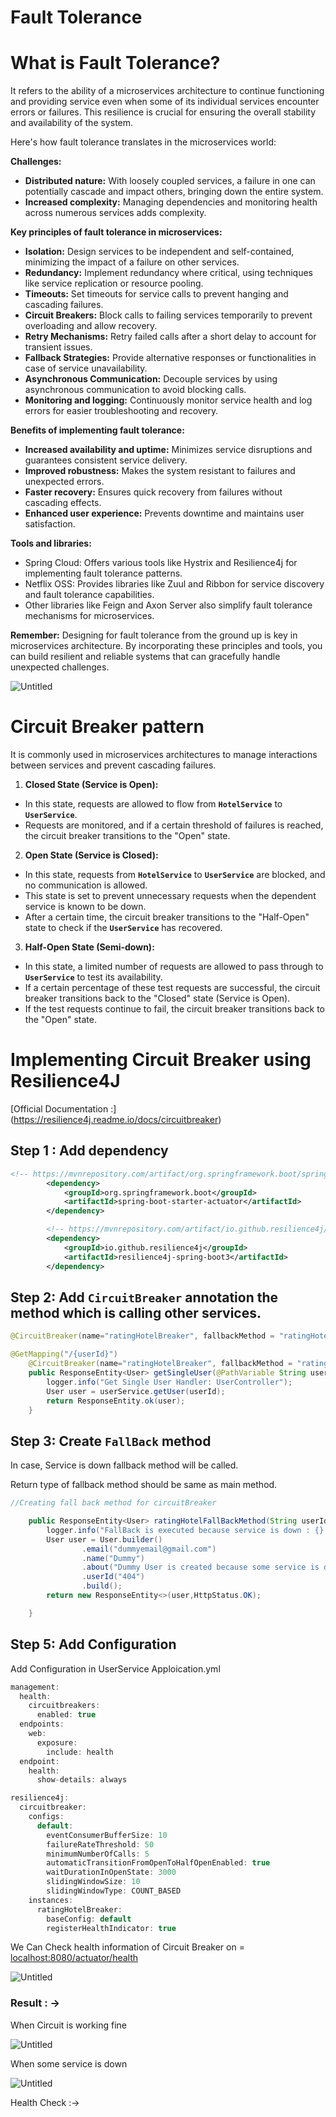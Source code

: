 # Fault Tolerance

# What is Fault Tolerance?

It refers to the ability of a microservices architecture to continue functioning and providing service even when some of its individual services encounter errors or failures. This resilience is crucial for ensuring the overall stability and availability of the system.

Here's how fault tolerance translates in the microservices world:

**Challenges:**

- **Distributed nature:** With loosely coupled services, a failure in one can potentially cascade and impact others, bringing down the entire system.
- **Increased complexity:** Managing dependencies and monitoring health across numerous services adds complexity.

**Key principles of fault tolerance in microservices:**

- **Isolation:** Design services to be independent and self-contained, minimizing the impact of a failure on other services.
- **Redundancy:** Implement redundancy where critical, using techniques like service replication or resource pooling.
- **Timeouts:** Set timeouts for service calls to prevent hanging and cascading failures.
- **Circuit Breakers:** Block calls to failing services temporarily to prevent overloading and allow recovery.
- **Retry Mechanisms:** Retry failed calls after a short delay to account for transient issues.
- **Fallback Strategies:** Provide alternative responses or functionalities in case of service unavailability.
- **Asynchronous Communication:** Decouple services by using asynchronous communication to avoid blocking calls.
- **Monitoring and logging:** Continuously monitor service health and log errors for easier troubleshooting and recovery.

**Benefits of implementing fault tolerance:**

- **Increased availability and uptime:** Minimizes service disruptions and guarantees consistent service delivery.
- **Improved robustness:** Makes the system resistant to failures and unexpected errors.
- **Faster recovery:** Ensures quick recovery from failures without cascading effects.
- **Enhanced user experience:** Prevents downtime and maintains user satisfaction.

**Tools and libraries:**

- Spring Cloud: Offers various tools like Hystrix and Resilience4j for implementing fault tolerance patterns.
- Netflix OSS: Provides libraries like Zuul and Ribbon for service discovery and fault tolerance capabilities.
- Other libraries like Feign and Axon Server also simplify fault tolerance mechanisms for microservices.

**Remember:** Designing for fault tolerance from the ground up is key in microservices architecture. By incorporating these principles and tools, you can build resilient and reliable systems that can gracefully handle unexpected challenges.

![Untitled](https://prod-files-secure.s3.us-west-2.amazonaws.com/01bbf536-a533-419d-b567-d81390e807ad/e3a5bd91-94a3-4fd7-bab0-27797274e459/Untitled.png)

# Circuit Breaker pattern

It is commonly used in microservices architectures to manage interactions between services and prevent cascading failures.

1. **Closed State (Service is Open):**
  - In this state, requests are allowed to flow from **`HotelService`** to **`UserService`**.
  - Requests are monitored, and if a certain threshold of failures is reached, the circuit breaker transitions to the "Open" state.
2. **Open State (Service is Closed):**
  - In this state, requests from **`HotelService`** to **`UserService`** are blocked, and no communication is allowed.
  - This state is set to prevent unnecessary requests when the dependent service is known to be down.
  - After a certain time, the circuit breaker transitions to the "Half-Open" state to check if the **`UserService`** has recovered.
3. **Half-Open State (Semi-down):**
  - In this state, a limited number of requests are allowed to pass through to **`UserService`** to test its availability.
  - If a certain percentage of these test requests are successful, the circuit breaker transitions back to the "Closed" state (Service is Open).
  - If the test requests continue to fail, the circuit breaker transitions back to the "Open" state.

# Implementing Circuit Breaker using Resilience4J

[Official Documentation :] (https://resilience4j.readme.io/docs/circuitbreaker)

## Step 1 : Add dependency

```xml
<!-- https://mvnrepository.com/artifact/org.springframework.boot/spring-boot-starter-actuator -->
		<dependency>
			<groupId>org.springframework.boot</groupId>
			<artifactId>spring-boot-starter-actuator</artifactId>
		</dependency>

		<!-- https://mvnrepository.com/artifact/io.github.resilience4j/resilience4j-spring-boot3 -->
		<dependency>
			<groupId>io.github.resilience4j</groupId>
			<artifactId>resilience4j-spring-boot3</artifactId>
		</dependency>
```

## Step 2: Add `CircuitBreaker` annotation  the method which is calling other services.

```java
@CircuitBreaker(name="ratingHotelBreaker", fallbackMethod = "ratingHotelFallbackMethod")
```

```java
@GetMapping("/{userId}")
    @CircuitBreaker(name="ratingHotelBreaker", fallbackMethod = "ratingHotelFallBackMethod")
    public ResponseEntity<User> getSingleUser(@PathVariable String userId){
        logger.info("Get Single User Handler: UserController");
        User user = userService.getUser(userId);
        return ResponseEntity.ok(user);
    }
```

## Step 3: Create `FallBack` method

In case, Service is down fallback method will be called.

Return type of fallback  method should be same as main method.

```java
//Creating fall back method for circuitBreaker

    public ResponseEntity<User> ratingHotelFallBackMethod(String userId, Exception ex){
        logger.info("FallBack is executed because service is down : {} ", ex.getMessage());
        User user = User.builder()
                .email("dummyemail@gmail.com")
                .name("Dummy")
                .about("Dummy User is created because some service is down")
                .userId("404")
                .build();
        return new ResponseEntity<>(user,HttpStatus.OK);

    }
```

## Step 5: Add Configuration

Add Configuration in UserService Apploication.yml

```java
management:
  health:
    circuitbreakers:
      enabled: true
  endpoints:
    web:
      exposure:
        include: health
  endpoint:
    health:
      show-details: always

resilience4j:
  circuitbreaker:
    configs:
      default:
        eventConsumerBufferSize: 10
        failureRateThreshold: 50
        minimumNumberOfCalls: 5
        automaticTransitionFromOpenToHalfOpenEnabled: true
        waitDurationInOpenState: 3000
        slidingWindowSize: 10
        slidingWindowType: COUNT_BASED
    instances:
      ratingHotelBreaker:
        baseConfig: default
        registerHealthIndicator: true
```

We Can Check health information of Circuit Breaker  on = [localhost:8080/actuator/health](http://localhost:8080/actuator/health)

![Untitled](https://prod-files-secure.s3.us-west-2.amazonaws.com/01bbf536-a533-419d-b567-d81390e807ad/a78f7d54-ad8f-48de-8255-6f81952271f7/Untitled.png)

### Result : →

When Circuit is working fine

![Untitled](https://prod-files-secure.s3.us-west-2.amazonaws.com/01bbf536-a533-419d-b567-d81390e807ad/c6ae925f-f194-4940-9345-bf0642f83698/Untitled.png)

When some service is down

![Untitled](https://prod-files-secure.s3.us-west-2.amazonaws.com/01bbf536-a533-419d-b567-d81390e807ad/dcf82b34-6ac5-4738-9438-d6a70c1be44c/Untitled.png)

Health Check :→